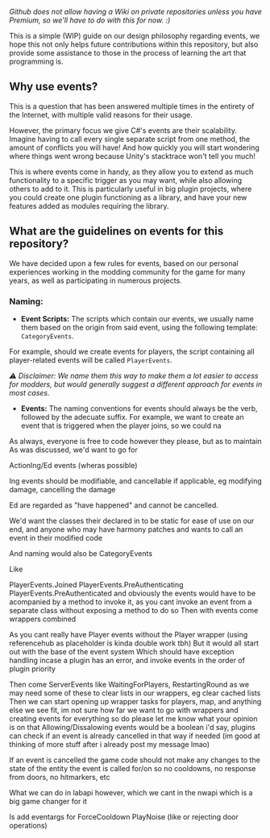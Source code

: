 _Github does not allow having a Wiki on private repositories unless you have Premium, so we'll have to do with this for now. :)_

This is a simple (WIP) guide on our design philosophy regarding events, we hope this not only helps future contributions within this repository, but also provide some assistance to those in the process of learning the art that programming is.

## Why use events?

This is a question that has been answered multiple times in the entirety of the Internet, with multiple valid reasons for their usage.

However, the primary focus we give C#'s events are their scalability. Imagine having to call every single separate script from one method, the amount of conflicts you will have! And how quickly you will start wondering where things went wrong because Unity's stacktrace won't tell you much!

This is where events come in handy, as they allow you to extend as much functionality to a specific trigger as you may want, while also allowing others to add to it.
This is particularly useful in big plugin projects, where you could create one plugin functioning as a library, and have your new features added as modules requiring the library.

## What are the guidelines on events for this repository?

We have decided upon a few rules for events, based on our personal experiences working in the modding community for the game for many years, as well as participating in numerous projects.

### **Naming**:

- **Event Scripts:**
The scripts which contain our events, we usually name them based on the origin from said event, using the following template: `CategoryEvents`.

For example, should we create events for players, the script containing all player-related events will be called `PlayerEvents`.

_⚠ Disclaimer: We name them this way to make them a lot easier to access for modders, but would generally suggest a different approach for events in most cases._

- **Events:**
The naming conventions for events should always be the verb, followed by the adecuate suffix.
For example, we want to create an event that is triggered when the player joins, so we could na

As always, everyone is free to code however they please, but as to maintain
As was discussed, we'd want to go for

ActionIng/Ed events (wheras possible)

Ing events should be modifiable, and cancellable if applicable, eg modifying damage, cancelling the damage

Ed are regarded as "have happened" and cannot be cancelled.


We'd want the classes their declared in to be static for ease of use on our end, and anyone who may have harmony patches and wants to call an event in their modified code 

And naming would also be 
CategoryEvents 

Like

PlayerEvents.Joined
PlayerEvents.PreAuthenticating
PlayerEvents.PreAuthenticated 
and obviously the events would have to be acompanied by a method to invoke it, as you cant invoke an event from a separate class without exposing a method to do so
Then with events come wrappers combined

As you cant really have Player events without the Player wrapper (using referencehub as placeholder is kinda double work tbh)
But it would all start out with the base of the event system
Which should have exception handling incase a plugin has an error, and invoke events in the order of plugin priority

Then come ServerEvents like WaitingForPlayers, RestartingRound as we may need some of these to clear lists in our wrappers, eg clear cached lists
Then we can start opening up wrapper tasks for players, map, and anything else we see fit, im not sure how far we want to go with wrappers and creating events for everything so do please let me know what your opinion is on that 
Allowing/Dissalowing events would be a boolean i'd say, plugins can check if an event is already cancelled in that way if needed
(im good at thinking of more stuff after i already post my message lmao)










If an event is cancelled the game code should not make any changes to the state of the entity the event is called for/on
so no cooldowns, no response from doors, no hitmarkers, etc

What we can do in labapi however, which we cant in the nwapi which is a big game changer for it

Is add eventargs for ForceCooldown
PlayNoise (like or rejecting door operations)
